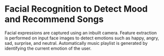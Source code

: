 # Facial Recognition to Detect Mood and Recommend Songs
Facial expressions are captured using an inbuilt camera. Feature extraction is performed on input face images to detect emotions such as happy, angry, sad, surprise, and neutral.
 Automatically music playlist is generated by identifying the current emotion of the user.

